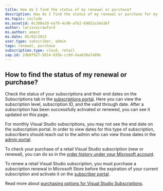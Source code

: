 ```yaml
---
title: How do I find the status of my renewal or purchase?
description: How do I find the status of my renewal or purchase for my Visual Studio subscription?
ms.topic: include
ms.assetid: 0c208e2d-ea79-4c90-a7b2-69052a34a36f
author: larissacrawford
ms.author: amast
ms.date: 05/03/2023
user.type: subscriber, admin
tags: renewal, purchase
subscription.type: cloud, retail
sap.id: 2db8f927-5814-835b-cc9d-daab30a7a09e
---
```


## How to find the status of my renewal or purchase?

Check the status of your subscriptions and their end dates on the Subscriptions tab in the [subscriptions portal](https://my.visualstudio.com/subscriptions). Here you can view the subscription level, subscription ID, and the valid through date. After a subscription has been successfully activated or renewed, you can see it updated on this page. 

For monthly Visual Studio subscriptions, you may not see the end date on the subscription portal. In order to view dates for this type of subscription, subscribers should reach out to the admin who can view those dates in the [admin portal](https://manage.visualstudio.com/subscribers).

To check your purchase of a retail Visual Studio subscription (new or renewal), you can do so in the [order history under your Microsoft account](https://account.microsoft.com/billing/orders).

To renew a retail Visual Studio subscription, you must purchase a subscription renewal in Microsoft Store before the expiration of your current subscription and activate it on the [subscriber portal](https://my.visualstudio.com/Subscriptions).

Read more about [purchasing options for Visual Studio Subscriptions](https://learn.microsoft.com/visualstudio/subscriptions/buy-activate-retail).